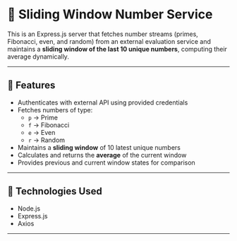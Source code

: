 # 🔢 Sliding Window Number Service

This is an Express.js server that fetches number streams (primes, Fibonacci, even, and random) from an external evaluation service and maintains a **sliding window of the last 10 unique numbers**, computing their average dynamically.

---

## 🚀 Features

- Authenticates with external API using provided credentials
- Fetches numbers of type:
  - `p` → Prime
  - `f` → Fibonacci
  - `e` → Even
  - `r` → Random
- Maintains a **sliding window** of 10 latest unique numbers
- Calculates and returns the **average** of the current window
- Provides previous and current window states for comparison

---

## 🔧 Technologies Used

- Node.js
- Express.js
- Axios

---
